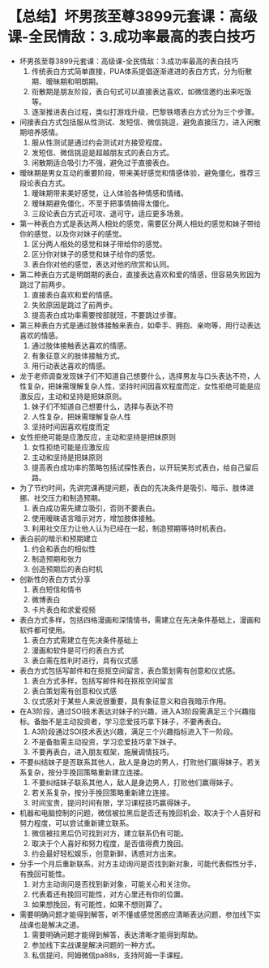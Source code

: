 # 【总结】坏男孩至尊3899元套课：高级课-全民情敌：3.成功率最高的表白技巧

-   坏男孩至尊3899元套课：高级课-全民情敌：3.成功率最高的表白技巧
    1.  传统表白方式简单直接，PUA体系提倡逐渐递进的表白方式，分为衔散期、暧昧期和明朗期。
    2.  衔散期是朋友阶段，表白句式可以直接表达喜欢，如微信邀约出来吃饭等。
    3.  逐渐推进表白过程，类似打游戏升级，巴黎铁塔表白方式分为三个步骤。
-   间接表白方式包括服从性测试、发短信、微信挑逗，避免直接压力，进入闲散期培养感情。
    1.  服从性测试是通过约会测试对方接受程度。
    2.  发短信、微信挑逗是超越朋友式的表白方式。
    3.  闲散期适合吸引力不强，避免过于直接表白。
-   暧昧期是男女互动的重要阶段，带来美好感觉和情感体验，避免僵化，推荐三段论表白方式。
    1.  暧昧期带来美好感觉，让人体验各种情感和情绪。
    2.  暧昧期避免僵化，不至于把事情搞得太僵化。
    3.  三段论表白方式近可攻、退可守，适应更多场景。
-   第一种表白方式是表达两人相处的感觉，需要区分两人相处的感觉和妹子带给你的感觉，以及你对妹子的感觉。
    1.  区分两人相处的感觉和妹子带给你的感觉。
    2.  区分你对妹子的感觉和妹子给你的感觉。
    3.  表白你对他的感觉，表达对他的欣赏和认同。
-   第二种表白方式是明朗期的表白，直接表达喜欢和爱的情感，但容易失败因为跳过了前两步。
    1.  直接表白喜欢和爱的情感。
    2.  失败原因是跳过了前两步。
    3.  提高表白成功率需要按部就班，不要跳过步骤。
-   第三种表白方式是通过肢体接触来表白，如牵手、拥抱、亲吻等，用行动表达喜欢的情感。
    1.  通过肢体接触表达喜欢的情感。
    2.  有象征意义的肢体接触方式。
    3.  用行动表达喜欢的情感。
-   龙于老师调查发现妹子们不知道自己想要什么，选择男友与口头表达不符，人性复杂，把妹需理解复杂人性，坚持时间因喜欢程度而定，女性拒绝可能是应激反应，主动和坚持是把妹原则。
    1.  妹子们不知道自己想要什么，选择与表达不符
    2.  人性复杂，把妹需理解复杂人性
    3.  坚持时间因喜欢程度而定
-   女性拒绝可能是应激反应，主动和坚持是把妹原则
    1.  女性拒绝可能是应激反应
    2.  主动和坚持是把妹原则
    3.  提高表白成功率的策略包括试探性表白，以开玩笑形式表白，给自己留后路。
-   为了节约时间，先讲完课再提问题，表白的先决条件是吸引、暗示、肢体进挪、社交压力和制造预期。
    1.  表白成功需先建立吸引，否则不要表白。
    2.  使用暧昧语言暗示对方，增加肢体接触。
    3.  利用社交压力让他人认为已经在一起，制造预期等待时机表白。
-   表白前的暗示和预期建立
    1.  约会和表白的相似性
    2.  制造预期和张力
    3.  创造预期后的表白时机
-   创新性的表白方式分享
    1.  表白短信和情书
    2.  微博表白
    3.  卡片表白和求爱视频
-   表白方式多样，包括四格漫画和深情情书，需建立在先决条件基础上，漫画和软件都可使用。
    1.  表白方式需建立在先决条件基础上
    2.  漫画和软件是可行的表白方式
    3.  表白需在胜利时进行，具有仪式感
-   表白方式包括写邮件和在抠抠空间留言，表白策划需有创意和仪式感。
    1.  表白方式多样，包括写邮件和在抠抠空间留言
    2.  表白策划需有创意和仪式感
    3.  仪式感对于某些人来说很重要，具有象征意义和自我暗示作用。
-   在A3阶段，通过SOI技术表达对妹子的兴趣，进入A3阶段需满足三个兴趣指标。备胎不是主动投资者，学习恋爱技巧拿下妹子，不要再表白。
    1.  A3阶段通过SOI技术表达兴趣，满足三个兴趣指标进入下一阶段。
    2.  不是备胎需主动投资，学习恋爱技巧拿下妹子。
    3.  不要再表白，进入朋友框架，施展调情技巧。
-   不要纠结妹子是否联系其他人，敌人是身边的男人，打败他们赢得妹子。若关系复杂，按分手挽回策略重新建立连接。
    1.  不要纠结妹子联系其他人，敌人是身边男人，打败他们赢得妹子。
    2.  若关系复杂，按分手挽回策略重新建立连接。
    3.  时间宝贵，提问时间有限，学习课程技巧赢得妹子。
-   机器和电脑控制的问题，微信被拉黑后是否还有挽回机会，取决于个人喜好和努力程度，可以尝试重新建立联系。
    1.  微信被拉黑后仍可找到对方，建立联系仍有可能。
    2.  取决于个人喜好和努力程度，是否值得费力挽回。
    3.  约会最好轻松娱乐，创意新鲜，诱惑对方出来。
-   分手一个月后重新联系，对方主动询问是否找到新对象，可能代表假性分手，有挽回可能性。
    1.  对方主动询问是否找到新对象，可能关心和关注你。
    2.  代表着还有挽回可能性，对方心里还有你的位置。
    3.  如果想挽回，有可能性，如果不想则算了。
-   需要明确问题才能得到解答，听不懂或感觉困惑应清晰表达问题，参加线下实战课也是解决之道。
    1.  需要明确问题才能得到解答，表达清晰才能得到帮助。
    2.  参加线下实战课是解决问题的一种方式。
    3.  私信提问，阿姆微信pa88s，支持阿姆一手课程。